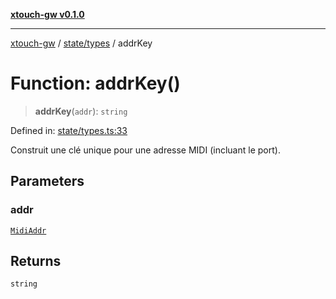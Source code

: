 [**xtouch-gw v0.1.0**](../../../README.md)

***

[xtouch-gw](../../../README.md) / [state/types](../README.md) / addrKey

# Function: addrKey()

> **addrKey**(`addr`): `string`

Defined in: [state/types.ts:33](https://github.com/JulienCr/xtouch-gw/blob/4762a61efc98f67cb78942b4a0e2d9f4848bdf43/src/state/types.ts#L33)

Construit une clé unique pour une adresse MIDI (incluant le port).

## Parameters

### addr

[`MidiAddr`](../interfaces/MidiAddr.md)

## Returns

`string`
